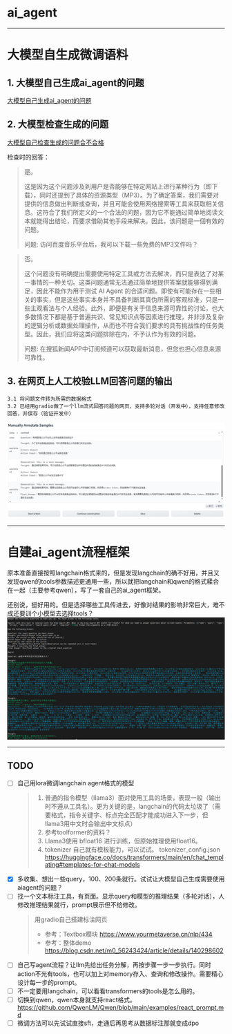 # ai_agent

----------------------------------------

# 大模型自生成微调语料

## 1. 大模型自己生成ai_agent的问题
[大模型自己生成ai_agent的问题](generate_finetune_sample/01_generate_agent_finetune_sample.py)

## 2. 大模型检查生成的问题
[大模型自己检查生成的问题合不合格](generate_finetune_sample/02_check_sample.py)

检查时的回答：
> 是。
> 
> 这是因为这个问题涉及到用户是否能够在特定网站上进行某种行为（即下载），同时还提到了具体的资源类型（MP3）。为了确定答案，我们需要对提供的信息做出判断或查询，并且可能会使用网络搜索等工具来获取相关信息。这符合了我们所定义的一个合法的问题，因为它不能通过简单地阅读文本就能得出结论，而要求借助其他手段来解决。因此，该问题是一個有效的问题。
> 
> 问题: 访问百度音乐平台后，我可以下载一些免费的MP3文件吗？

> 否。
> 
> 这个问题没有明确提出需要使用特定工具或方法去解决，而只是表达了对某一事情的一种关切。这类问题通常无法通过简单地提供答案就能够得到满足，因此不能作为用于测试 AI Agent 的合适问题。即使有可能存在一些相关的事实，但是这些事实本身并不具备判断其真伪所需的客观标准，只是一些主观看法与个人经验。此外，即便是有关于信息来源可靠性的讨论，也大多数情况下都是基于普遍共识、常见知识点等因素进行推理，并非涉及复杂的逻辑分析或数据处理操作，从而也不符合我们要求的具有挑战性的任务类型。因此，我们应将这类问题排除在内，不予认作为有效的问题。
> 
> 问题: 在搜狐新闻APP中订阅频道可以获取最新消息，但您也担心信息来源可靠性。

## 3. 在网页上人工校验LLM回答问题的输出
	3.1 将问题文件转为所需的数据格式
	3.2 已经用gradio做了一个llm流式回答问题的网页，支持多轮对话（开发中），支持任意修改回答，并保存（验证开发中）
![image](./generate_finetune_sample/gradio_screenshot.jpg)

----------------------------------------

# 自建ai_agent流程框架

原本准备直接按照langchain格式来的，但是发现langchain的确不好用，并且又发现qwen的tools参数描述更通用一些，所以就把langchain和qwen的格式糅合在一起（主要参考qwen），写了一套自己的ai_agent框架。

还别说，挺好用的。但是选择哪些工具传进去，好像对结果的影响非常巨大，难不成还要训个小模型去选择tools？
![image](./utils/my_ai_agent.png)

----------------------------------------

## TODO

- [ ] 自己用lora微调langchain agent格式的模型
  > 1. 普通的指令模型（llama3）面对使用工具的场景，表现一般（输出时不遵从工具名）。更为关键的是，langchain的代码太垃圾了（需要格式，指令关键字、标点完全匹配才能成功进入下一步，但llama3用中文时会输出中文标点）
  > 2. 参考toolformer的资料？
  > 3. Llama3使用 bfloat16 进行训练，但原始推理使用float16。
  > 4. tokenizer 自己就有模板能力，可以试试。 tokenizer_config.json  https://huggingface.co/docs/transformers/main/en/chat_templating#templates-for-chat-models
- [x] 多收集、想出一些query，100、200条就行。试试让大模型自己生成需要使用aiagent的问题？
- [ ] 找一个文本标注工具，有页面。显示query和模型的推理结果（多轮对话），人修改推理结果就行，prompt展示但不给修改。
  > 用gradio自己搭建标注网页
  > - 参考：Textbox模块 https://www.yourmetaverse.cn/nlp/434
  > - 参考：整体demo https://blog.csdn.net/m0_56243424/article/details/140298602
- [ ] 自己写agent流程？让llm先给出任务分解，再按步骤一步一步执行。同时action不光有tools，也可以加上对memory存入、查询和修改操作。需要精心设计每一步的prompt。
- [ ] 不一定要用langchain，可以看看transformers的tools是怎么用的。
- [ ] 切换到qwen，qwen本身就支持react格式。 https://github.com/QwenLM/Qwen/blob/main/examples/react_prompt.md
- [ ] 微调方法可以先试试直接sft，走通后再思考从数据标注那就变成dpo
